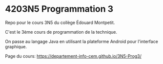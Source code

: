 # 4203N5 Programmation 3

Repo pour le cours 3N5 du collège Édouard Montpetit.

C'est le 3ème cours de programmation de la technique.

On passe au langage Java en utilisant la plateforme Android pour l'interface graphique.

Page du cours:
https://departement-info-cem.github.io/3N5-Prog3/
